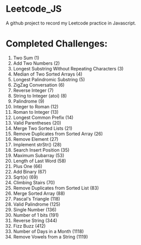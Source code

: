 # Leetcode_JS
A github project to record my Leetcode practice in Javascript.

# Completed Challenges:
1. Two Sum (1)
2. Add Two Numbers (2)
3. Longest Substring Without Repeating Characters (3)
4. Median of Two Sorted Arrays (4)
5. Longest Palindromic Substring (5)
6. ZigZag Conversation (6)
7. Reverse Integer (7)
8. String to Integer (atoi) (8)
9. Palindrome (9)
12. Integer to Roman (12)
13. Roman to Integer (13)
14. Longest Common Prefix (14)
20. Valid Parentheses (20)
21. Merge Two Sorted Lists (21)
26. Remove Duplicates from Sorted Array (26)
27. Remove Element (27)
28. Implement strStr() (28)
35. Search Insert Position (35)
53. Maximum Subarray (53)
58. Length of Last Word (58)
66. Plus One (66)
67. Add Binary (67)
69. Sqrt(x) (69)
70. Climbing Stairs (70)
83. Remove Duplicates from Sorted List (83)
88. Merge Sorted Array (88)
118. Pascal's Triangle (118)
125. Valid Palindrome (125)
136. Single Number (136)
191. Number of 1 bits (191)
344. Reverse String (344)
412. Fizz Buzz (412)
1118. Number of Days in a Month (1118)
1119. Remove Vowels from a String (1119)